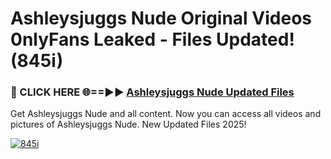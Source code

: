 # Ashleysjuggs Nude Original Videos 0nlyFans Leaked - Files Updated! (845i)

<h3>🔴 CLICK HERE 🌐==►► <a href="https://tinyurl.com/yc6ubb5a" rel="nofollow">Ashleysjuggs Nude Updated Files</a></h3>

Get Ashleysjuggs Nude and all content. Now you can access all videos and pictures of Ashleysjuggs Nude. New Updated Files 2025!

[![845i](https://i.imgur.com/7eu0CRL.gif)](https://tinyurl.com/yc6ubb5a)
